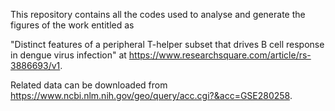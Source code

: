 This repository contains all the codes used to analyse and generate the figures of the work entitled as

"Distinct features of a peripheral T-helper subset that drives B cell response in dengue virus infection" at https://www.researchsquare.com/article/rs-3886693/v1.

Related data can be downloaded from https://www.ncbi.nlm.nih.gov/geo/query/acc.cgi?&acc=GSE280258. 

